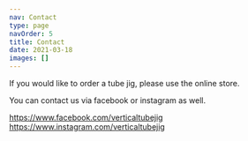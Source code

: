 ```yaml
---
nav: Contact
type: page
navOrder: 5
title: Contact
date: 2021-03-18
images: []
---
```


If you would like to order a tube jig, please use the online store.

You can contact us via facebook or instagram as well.

https://www.facebook.com/verticaltubejig
https://www.instagram.com/verticaltubejig
